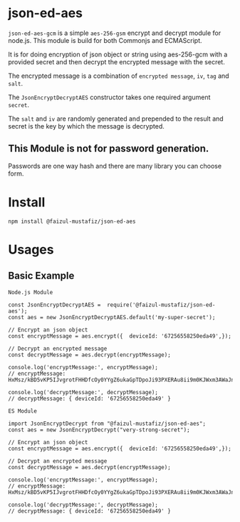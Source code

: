 # json-ed-aes

`json-ed-aes-gcm` is a simple `aes-256-gsm` encrypt and decrypt module for node.js. This module is build for both Commonjs and ECMAScript.

It is for doing encryption of json object or string using aes-256-gcm with a provided secret and then decrypt the encrypted message with the secret.

The encrypted message is a combination of `encrypted message`, `iv`, `tag` and `salt`.

The `JsonEncryptDecryptAES` constructor takes one required argument `secret`.

The `salt` and `iv` are randomly generated and prepended to the result and secret is the key by which the message is decrypted.

## This Module is not for password generation.

Passwords are one way hash and there are many library you can choose form.

# Install

```
npm install @faizul-mustafiz/json-ed-aes
```

# Usages

## Basic Example

`Node.js Module`

```
const JsonEncryptDecryptAES =  require('@faizul-mustafiz/json-ed-aes');
const aes = new JsonEncryptDecryptAES.default('my-super-secret');

// Encrypt an json object
const encryptMessage = aes.encrypt({  deviceId: '67256558250eda49',});

// Decrypt an encrypted message
const decryptMessage = aes.decrypt(encryptMessage);

console.log('encryptMessage:', encryptMessage);
// encryptMessage: HxMsz/kBD5vKP5IJvgrotFHHDfcOy0YYgZ6ukaGpTDpoJi93PXERAu8ii9m0KJWxm3AWaJnaJTD5e5Ca8wl/MDQL1vgq1Na1M3jBKu3ZMHHpoIT7krzC4pURw3pRgd9j8tQ3NSrwWzzhrIdm03bjmtfR2MgyyNBIj5saQKuMhA==

console.log('decryptMessage:', decryptMessage);
// decryptMessage: { deviceId: '67256558250eda49' }
```

`ES Module`

```
import JsonEncryptDecrypt from "@faizul-mustafiz/json-ed-aes";
const aes = new JsonEncryptDecrypt("very-strong-secret");

// Encrypt an json object
const encryptMessage = aes.encrypt({  deviceId: '67256558250eda49',});

// Decrypt an encrypted message
const decryptMessage = aes.decrypt(encryptMessage);

console.log('encryptMessage:', encryptMessage);
// encryptMessage: HxMsz/kBD5vKP5IJvgrotFHHDfcOy0YYgZ6ukaGpTDpoJi93PXERAu8ii9m0KJWxm3AWaJnaJTD5e5Ca8wl/MDQL1vgq1Na1M3jBKu3ZMHHpoIT7krzC4pURw3pRgd9j8tQ3NSrwWzzhrIdm03bjmtfR2MgyyNBIj5saQKuMhA==

console.log('decryptMessage:', decryptMessage);
// decryptMessage: { deviceId: '67256558250eda49' }
```
